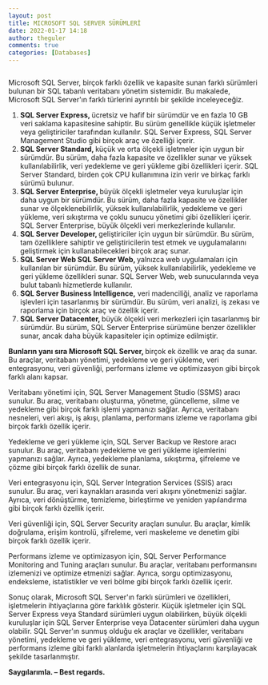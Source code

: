 ```yaml
---
layout: post
title: MICROSOFT SQL SERVER SÜRÜMLERİ
date: 2022-01-17 14:18
author: theguler
comments: true
categories: [Databases]
---
```

<!-- wp:image {"id":1020,"sizeSlug":"large","linkDestination":"none"} -->
<figure class="wp-block-image size-large"><img src="https://theguler.wordpress.com/wp-content/uploads/2022/01/cccx.png?w=1024" alt="" class="wp-image-1020" /></figure>
<!-- /wp:image -->

<!-- wp:paragraph -->
<p>Microsoft SQL Server, birçok farklı özellik ve kapasite sunan farklı sürümleri bulunan bir SQL tabanlı veritabanı yönetim sistemidir. Bu makalede, Microsoft SQL Server'ın farklı türlerini ayrıntılı bir şekilde inceleyeceğiz.</p>
<!-- /wp:paragraph -->

<!-- wp:list {"ordered":true} -->
<ol><!-- wp:list-item -->
<li><strong>SQL Server Express, </strong>ücretsiz ve hafif bir sürümdür ve en fazla 10 GB veri saklama kapasitesine sahiptir. Bu sürüm genellikle küçük işletmeler veya geliştiriciler tarafından kullanılır. SQL Server Express, SQL Server Management Studio gibi birçok araç ve özelliği içerir.</li>
<!-- /wp:list-item -->

<!-- wp:list-item -->
<li><strong>SQL Server Standard, </strong>küçük ve orta ölçekli işletmeler için uygun bir sürümdür. Bu sürüm, daha fazla kapasite ve özellikler sunar ve yüksek kullanılabilirlik, veri yedekleme ve geri yükleme gibi özellikleri içerir. SQL Server Standard, birden çok CPU kullanımına izin verir ve birkaç farklı sürümü bulunur.</li>
<!-- /wp:list-item -->

<!-- wp:list-item -->
<li><strong>SQL Server Enterprise, </strong>büyük ölçekli işletmeler veya kuruluşlar için daha uygun bir sürümdür. Bu sürüm, daha fazla kapasite ve özellikler sunar ve ölçeklenebilirlik, yüksek kullanılabilirlik, yedekleme ve geri yükleme, veri sıkıştırma ve çoklu sunucu yönetimi gibi özellikleri içerir. SQL Server Enterprise, büyük ölçekli veri merkezlerinde kullanılır.</li>
<!-- /wp:list-item -->

<!-- wp:list-item -->
<li><strong>SQL Server Developer, </strong>geliştiriciler için uygun bir sürümdür. Bu sürüm, tam özelliklere sahiptir ve geliştiricilerin test etmek ve uygulamalarını geliştirmek için kullanabilecekleri birçok araç sunar.</li>
<!-- /wp:list-item -->

<!-- wp:list-item -->
<li><strong>SQL Server Web SQL Server Web, </strong>yalnızca web uygulamaları için kullanılan bir sürümdür. Bu sürüm, yüksek kullanılabilirlik, yedekleme ve geri yükleme özellikleri sunar. SQL Server Web, web sunucularında veya bulut tabanlı hizmetlerde kullanılır.</li>
<!-- /wp:list-item -->

<!-- wp:list-item -->
<li><strong>SQL Server Business Intelligence,</strong> veri madenciliği, analiz ve raporlama işlevleri için tasarlanmış bir sürümdür. Bu sürüm, veri analizi, iş zekası ve raporlama için birçok araç ve özellik içerir.</li>
<!-- /wp:list-item -->

<!-- wp:list-item -->
<li><strong>SQL Server Datacenter, </strong>büyük ölçekli veri merkezleri için tasarlanmış bir sürümdür. Bu sürüm, SQL Server Enterprise sürümüne benzer özellikler sunar, ancak daha büyük kapasiteler için optimize edilmiştir.</li>
<!-- /wp:list-item --></ol>
<!-- /wp:list -->

<!-- wp:paragraph -->
<p><strong>Bunların yanı sıra Microsoft SQL Server, </strong>birçok ek özellik ve araç da sunar. Bu araçlar, veritabanı yönetimi, yedekleme ve geri yükleme, veri entegrasyonu, veri güvenliği, performans izleme ve optimizasyon gibi birçok farklı alanı kapsar.</p>
<!-- /wp:paragraph -->

<!-- wp:paragraph -->
<p>Veritabanı yönetimi için, SQL Server Management Studio (SSMS) aracı sunulur. Bu araç, veritabanı oluşturma, yönetme, güncelleme, silme ve yedekleme gibi birçok farklı işlemi yapmanızı sağlar. Ayrıca, veritabanı nesneleri, veri akışı, iş akışı, planlama, performans izleme ve raporlama gibi birçok farklı özellik içerir.</p>
<!-- /wp:paragraph -->

<!-- wp:paragraph -->
<p>Yedekleme ve geri yükleme için, SQL Server Backup ve Restore aracı sunulur. Bu araç, veritabanı yedekleme ve geri yükleme işlemlerini yapmanızı sağlar. Ayrıca, yedekleme planlama, sıkıştırma, şifreleme ve çözme gibi birçok farklı özellik de sunar.</p>
<!-- /wp:paragraph -->

<!-- wp:paragraph -->
<p>Veri entegrasyonu için, SQL Server Integration Services (SSIS) aracı sunulur. Bu araç, veri kaynakları arasında veri akışını yönetmenizi sağlar. Ayrıca, veri dönüştürme, temizleme, birleştirme ve yeniden yapılandırma gibi birçok farklı özellik içerir.</p>
<!-- /wp:paragraph -->

<!-- wp:paragraph -->
<p>Veri güvenliği için, SQL Server Security araçları sunulur. Bu araçlar, kimlik doğrulama, erişim kontrolü, şifreleme, veri maskeleme ve denetim gibi birçok farklı özellik içerir.</p>
<!-- /wp:paragraph -->

<!-- wp:paragraph -->
<p>Performans izleme ve optimizasyon için, SQL Server Performance Monitoring and Tuning araçları sunulur. Bu araçlar, veritabanı performansını izlemenizi ve optimize etmenizi sağlar. Ayrıca, sorgu optimizasyonu, endeksleme, istatistikler ve veri bölme gibi birçok farklı özellik içerir.</p>
<!-- /wp:paragraph -->

<!-- wp:paragraph -->
<p>Sonuç olarak, Microsoft SQL Server'ın farklı sürümleri ve özellikleri, işletmelerin ihtiyaçlarına göre farklılık gösterir. Küçük işletmeler için SQL Server Express veya Standard sürümleri uygun olabilirken, büyük ölçekli kuruluşlar için SQL Server Enterprise veya Datacenter sürümleri daha uygun olabilir. SQL Server'ın sunmuş olduğu ek araçlar ve özellikler, veritabanı yönetimi, yedekleme ve geri yükleme, veri entegrasyonu, veri güvenliği ve performans izleme gibi farklı alanlarda işletmelerin ihtiyaçlarını karşılayacak şekilde tasarlanmıştır.</p>
<!-- /wp:paragraph -->

<!-- wp:paragraph -->
<p><strong>Saygılarımla. – Best regards.</strong></p>
<!-- /wp:paragraph -->
